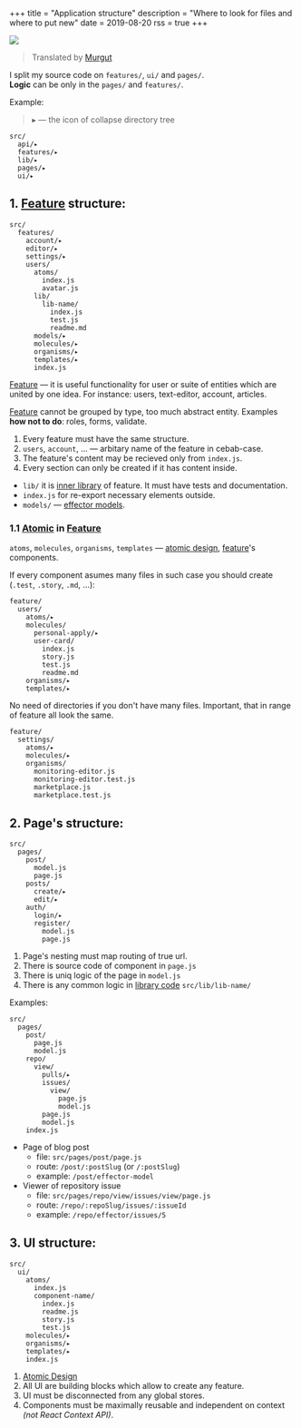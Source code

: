 +++
title = "Application structure"
description = "Where to look for files and where to put new"
date = 2019-08-20
rss = true
+++

[![](https://img.shields.io/badge/feature/slices-0.1-orange)](https://featureslices.dev/v0.1)

> Translated by [Murgut]

I split my source code on `features/`, `ui/` and `pages/`.<br/>
**Logic** can be only in the `pages/` and `features/`.

Example:

> ▸ — the icon of collapse directory tree

    src/
      api/▸
      features/▸
      lib/▸
      pages/▸
      ui/▸

## 1. [Feature] structure:

    src/
      features/
        account/▸
        editor/▸
        settings/▸
        users/
          atoms/
            index.js
            avatar.js
          lib/
            lib-name/
              index.js
              test.js
              readme.md
          models/▸
          molecules/▸
          organisms/▸
          templates/▸
          index.js

[Feature] — it is useful functionality for user or suite of entities which are united by one idea. For instance: users, text-editor, account, articles.

[Feature] cannot be grouped by type, too much abstract entity. Examples **how not to do**: roles, forms, validate.

1. Every feature must have the same structure.
2. `users`, `account`, ... — arbitary name of the feature in cebab-case.
3. The feature's content may be recieved only from `index.js`.
4. Every section can only be created if it has content inside.

- `lib/` it is [inner library] of feature. It must have tests and documentation.
- `index.js` for re-export necessary elements outside.
- `models/` — [effector models].

### 1.1 [Atomic] in [Feature]

`atoms`, `molecules`, `organisms`, `templates` — [atomic design], [feature]'s components.

If every component asumes many files in such case you should create (`.test`, `.story`, `.md`, ...):

    feature/
      users/
        atoms/▸
        molecules/
          personal-apply/▸
          user-card/
            index.js
            story.js
            test.js
            readme.md
        organisms/▸
        templates/▸

No need of directories if you don't have many files. Important, that in range of feature all look the same.

    feature/
      settings/
        atoms/▸
        molecules/▸
        organisms/
          monitoring-editor.js
          monitoring-editor.test.js
          marketplace.js
          marketplace.test.js

## 2. Page's structure:

    src/
      pages/
        post/
          model.js
          page.js
        posts/
          create/▸
          edit/▸
        auth/
          login/▸
          register/
            model.js
            page.js

1. Page's nesting must map routing of true url.
2. There is source code of component in `page.js`
3. There is uniq logic of the page in `model.js`
4. There is any common logic in [library code] `src/lib/lib-name/`

Examples:

```
src/
  pages/
    post/
      page.js
      model.js
    repo/
      view/
        pulls/▸
        issues/
          view/
            page.js
            model.js
        page.js
        model.js
    index.js
```

- Page of blog post
  - file: `src/pages/post/page.js`
  - route: `/post/:postSlug` (or `/:postSlug`)
  - example: `/post/effector-model`
- Viewer of repository issue
  - file: `src/pages/repo/view/issues/view/page.js`
  - route: `/repo/:repoSlug/issues/:issueId`
  - example: `/repo/effector/issues/5`

## 3. UI structure:

    src/
      ui/
        atoms/
          index.js
          component-name/
            index.js
            readme.js
            story.js
            test.js
        molecules/▸
        organisms/▸
        templates/▸
        index.js

1. [Atomic Design]
2. All UI are building blocks which allow to create any feature.
3. UI must be disconnected from any global stores.
4. Components must be maximally reusable and independent on context _(not React Context API)_.

[atomic design]: http://atomicdesign.bradfrost.com
[atomic]: http://atomicdesign.bradfrost.com
[feature]: https://t.me/feature_slices
[feature]: https://t.me/feature_slices
[feature]: https://t.me/feature_slices
[library code]: @/2018-10-07-why-utils-and-helpers-is-a-dump.ru.md
[inner library]: @/2018-10-07-why-utils-and-helpers-is-a-dump.ru.md
[effector models]: @/2019-08-21-effector-model-structure.ru.md
[murgut]: https://t.me/murgut
